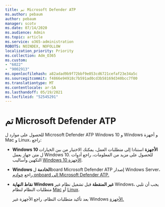 ```yaml
---
title: تم Microsoft Defender ATP
ms.author: pebaum
author: pebaum
manager: scotv
ms.date: 07/14/2020
ms.audience: Admin
ms.topic: article
ms.service: o365-administration
ROBOTS: NOINDEX, NOFOLLOW
localization_priority: Priority
ms.collection: Adm_O365
ms.custom:
- "6022"
- "9002913"
ms.openlocfilehash: a82adad9b9f72bbf9e053cd6721cefaf23e34a5c
ms.sourcegitcommit: f4866e94918c7b591ad0cd3b58169d340bcc7f00
ms.translationtype: MT
ms.contentlocale: ar-SA
ms.lasthandoff: 05/19/2021
ms.locfileid: "52545291"
---
```

# <a name="onboarding-microsoft-defender-atp"></a>تم Microsoft Defender ATP

للحصول على موارد ل Microsoft Defender ATP Windows 10 و Windows و أجهزة Mac و Linux، راجع: 

- **Windows 10 الأجهزة** استنادا إلى متطلبات العمل، يمكنك الاختيار من بين الخيارات ل متن جهاز يعمل Windows 10. للحصول على مزيد من المعلومات، راجع أدوات التكهين وأساليب [Windows 10 الأجهزة](/windows/security/threat-protection/microsoft-defender-atp/configure-endpoints). 

- **Windows الخادمة** لboard Microsoft Defender ATP إصدار Windows Server، راجع [خوادم onboard إلى Microsoft Defender ATP.](/windows/security/threat-protection/microsoft-defender-atp/configure-server-endpoints)

- **نقاط النهاية Windows غير المنقطة**  قبل تشغيل نظام غير Windows، يجب أن تلبي متطلبات النظام لنظام [Mac](/windows/security/threat-protection/microsoft-defender-atp/microsoft-defender-atp-mac#system-requirements) أو [Linux](/windows/security/threat-protection/microsoft-defender-atp/microsoft-defender-atp-linux#system-requirements).

    بعد تأكيد متطلبات النظام، راجع الأجهزة غير Windows [الأجهزة.](/windows/security/threat-protection/microsoft-defender-atp/configure-endpoints-non-windows#onboarding-non-windows-machines)